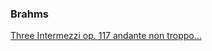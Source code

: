 

### Brahms
[Three Intermezzi op. 117 andante non troppo... ](https://musescore.com/user/28656046/scores/5084462)
